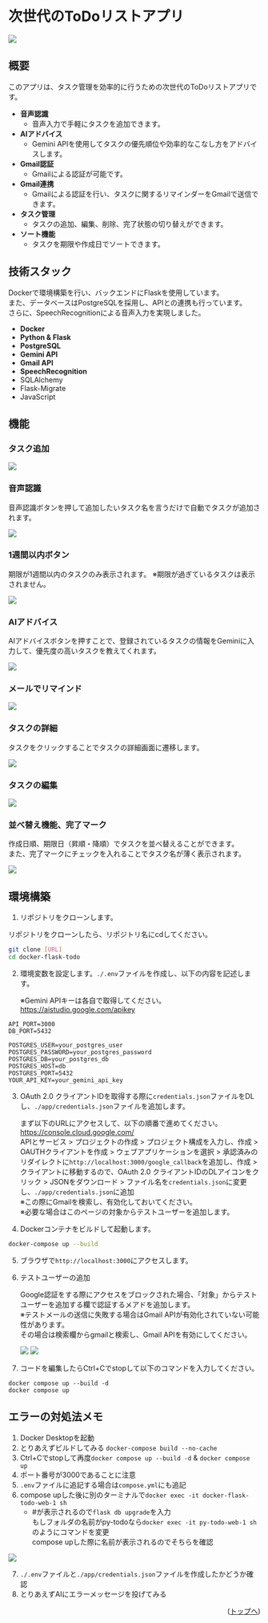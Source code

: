 <div id="top"></div>

# 次世代のToDoリストアプリ

![](./img/todo-top.png)

## 概要

このアプリは、タスク管理を効率的に行うための次世代のToDoリストアプリです。

- **音声認識**
  - 音声入力で手軽にタスクを追加できます。
- **AIアドバイス**
  - Gemini APIを使用してタスクの優先順位や効率的なこなし方をアドバイスします。
- **Gmail認証**
    - Gmailによる認証が可能です。
- **Gmail連携**
  - Gmailによる認証を行い、タスクに関するリマインダーをGmailで送信できます。
- **タスク管理**
  - タスクの追加、編集、削除、完了状態の切り替えができます。
- **ソート機能**
    - タスクを期限や作成日でソートできます。

## 技術スタック

Dockerで環境構築を行い、バックエンドにFlaskを使用しています。
<br>また、データベースはPostgreSQLを採用し、APIとの連携も行っています。
<br>さらに、SpeechRecognitionによる音声入力を実現しました。

- **Docker**
- **Python & Flask**
- **PostgreSQL**
- **Gemini API**
- **Gmail API**
- **SpeechRecognition**
- SQLAlchemy
- Flask-Migrate
- JavaScript

## 機能

### タスク追加

![](./img/create.png)

### 音声認識

音声認識ボタンを押して追加したいタスク名を言うだけで自動でタスクが追加されます。

![](./img/speech.png)

### 1週間以内ボタン

期限が1週間以内のタスクのみ表示されます。
※期限が過ぎているタスクは表示されません。

![](./img/todo-top2.png)

### AIアドバイス

AIアドバイスボタンを押すことで、登録されているタスクの情報をGeminiに入力して、優先度の高いタスクを教えてくれます。

![](./img/gemini.png)

### メールでリマインド

![](./img/mail.png)

### タスクの詳細

タスクをクリックすることでタスクの詳細画面に遷移します。

![](./img/task.png)

### タスクの編集

![](./img/edit.png)

### 並べ替え機能、完了マーク

作成日順、期限日（昇順・降順）でタスクを並べ替えることができます。
<br>また、完了マークにチェックを入れることでタスク名が薄く表示されます。

![](./img/sort.png)

## 環境構築

1. リポジトリをクローンします。

リポジトリをクローンしたら、リポジトリ名にcdしてください。

```sh
git clone [URL]
cd docker-flask-todo
```

2. 環境変数を設定します。`./.env`ファイルを作成し、以下の内容を記述します。

    ※Gemini APIキーは各自で取得してください。
    <br>https://aistudio.google.com/apikey

```plaintext
API_PORT=3000
DB_PORT=5432

POSTGRES_USER=your_postgres_user
POSTGRES_PASSWORD=your_postgres_password
POSTGRES_DB=your_postgres_db
POSTGRES_HOST=db
POSTGRES_PORT=5432
YOUR_API_KEY=your_gemini_api_key
```

3. OAuth 2.0 クライアントIDを取得する際に`credentials.json`ファイルをDLし、`./app/credentials.json`ファイルを追加します。

    まず以下のURLにアクセスして、以下の順番で進めてください。
    <br>https://console.cloud.google.com/
    <br>APIとサービス > プロジェクトの作成 > プロジェクト構成を入力し、作成 > OAUTHクライアントを作成 > ウェブアプリケーションを選択 > 承認済みのリダイレクトに`http://localhost:3000/google_callback`を追加し、作成 > クライアントに移動するので、OAuth 2.0 クライアントIDのDLアイコンをクリック > JSONをダウンロード > ファイル名を`credentials.json`に変更し、`./app/credentials.json`に追加
    <br>※この際にGmailを検索し、有効化しておいてください。
    <br>※必要な場合はこのページの対象からテストユーザーを追加します。

4. Dockerコンテナをビルドして起動します。

```sh
docker-compose up --build
```

5. ブラウザで`http://localhost:3000`にアクセスします。

6. テストユーザーの追加

    Google認証をする際にアクセスをブロックされた場合、「対象」からテストユーザーを追加する欄で認証するメアドを追加します。
    <br>※テストメールの送信に失敗する場合はGmail APIが有効化されていない可能性があります。
    <br>その場合は検索欄からgmailと検索し、Gmail APIを有効にしてください。

    ![](./img/gmail.png)
    ![](./img/gmail-api.png)

7. コードを編集したらCtrl+Cでstopして以下のコマンドを入力してください。

```
docker compose up --build -d
docker compose up
```

## エラーの対処法メモ

1. Docker Desktopを起動
2. とりあえずビルドしてみる
   `docker-compose build --no-cache`
3. Ctrl+Cでstopして再度`docker compose up --build -d` & `docker compose up`
4. ポート番号が3000であることに注意
5. `.env`ファイルに追記する場合は`compose.yml`にも追記
6. compose upした後に別のターミナルで`docker exec -it docker-flask-todo-web-1 sh`
   - #が表示されるので`flask db upgrade`を入力
    <br>もしフォルダの名前がpy-todoなら`docker exec -it py-todo-web-1 sh`のようにコマンドを変更
    <br>compose upした際に名前が表示されるのでそちらを確認

![](./img/container.png)

7. `./.env`ファイルと`./app/credentials.json`ファイルを作成したかどうか確認
8. とりあえずAIにエラーメッセージを投げてみる

<p align="right">(<a href="#top">トップへ</a>)</p>